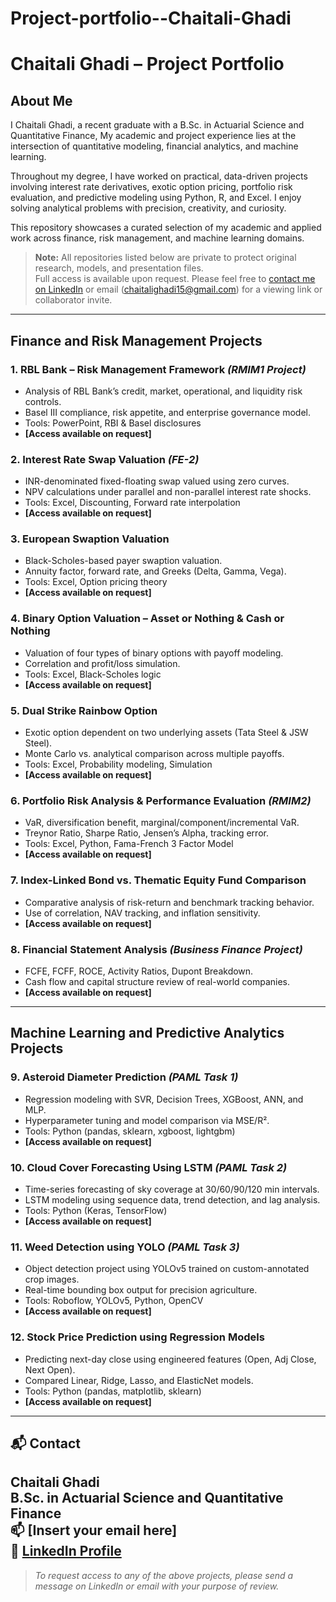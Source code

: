 # Project-portfolio--Chaitali-Ghadi
# Chaitali Ghadi – Project Portfolio

## About Me

I Chaitali Ghadi, a recent graduate with a B.Sc. in Actuarial Science and Quantitative Finance,
My academic and project experience lies at the intersection of quantitative modeling, financial analytics, and machine learning.

Throughout my degree, I have worked on practical, data-driven projects involving interest rate derivatives, exotic option pricing, portfolio risk evaluation, and predictive modeling using Python, R, and Excel. I enjoy solving analytical problems with precision, creativity, and curiosity.

This repository showcases a curated selection of my academic and applied work across finance, risk management, and machine learning domains.

> **Note:** All repositories listed below are private to protect original research, models, and presentation files.  
> Full access is available upon request. Please feel free to [contact me on LinkedIn](https://www.linkedin.com/in/chaitali-ghadi-apr15) or email (chaitalighadi15@gmail.com) for a viewing link or collaborator invite.

---

## Finance and Risk Management Projects

### 1. RBL Bank – Risk Management Framework *(RMIM1 Project)*
- Analysis of RBL Bank’s credit, market, operational, and liquidity risk controls.
- Basel III compliance, risk appetite, and enterprise governance model.
- Tools: PowerPoint, RBI & Basel disclosures
- **[Access available on request]**

### 2. Interest Rate Swap Valuation *(FE-2)*
- INR-denominated fixed-floating swap valued using zero curves.
- NPV calculations under parallel and non-parallel interest rate shocks.
- Tools: Excel, Discounting, Forward rate interpolation
- **[Access available on request]**

### 3. European Swaption Valuation
- Black-Scholes-based payer swaption valuation.
- Annuity factor, forward rate, and Greeks (Delta, Gamma, Vega).
- Tools: Excel, Option pricing theory
- **[Access available on request]**

### 4. Binary Option Valuation – Asset or Nothing & Cash or Nothing
- Valuation of four types of binary options with payoff modeling.
- Correlation and profit/loss simulation.
- Tools: Excel, Black-Scholes logic
- **[Access available on request]**

### 5. Dual Strike Rainbow Option
- Exotic option dependent on two underlying assets (Tata Steel & JSW Steel).
- Monte Carlo vs. analytical comparison across multiple payoffs.
- Tools: Excel, Probability modeling, Simulation
- **[Access available on request]**

### 6. Portfolio Risk Analysis & Performance Evaluation *(RMIM2)*
- VaR, diversification benefit, marginal/component/incremental VaR.
- Treynor Ratio, Sharpe Ratio, Jensen’s Alpha, tracking error.
- Tools: Excel, Python, Fama-French 3 Factor Model
- **[Access available on request]**

### 7. Index-Linked Bond vs. Thematic Equity Fund Comparison
- Comparative analysis of risk-return and benchmark tracking behavior.
- Use of correlation, NAV tracking, and inflation sensitivity.
- **[Access available on request]**

### 8. Financial Statement Analysis *(Business Finance Project)*
- FCFE, FCFF, ROCE, Activity Ratios, Dupont Breakdown.
- Cash flow and capital structure review of real-world companies.
- **[Access available on request]**

---

##  Machine Learning and Predictive Analytics Projects

### 9. Asteroid Diameter Prediction *(PAML Task 1)*
- Regression modeling with SVR, Decision Trees, XGBoost, ANN, and MLP.
- Hyperparameter tuning and model comparison via MSE/R².
- Tools: Python (pandas, sklearn, xgboost, lightgbm)
- **[Access available on request]**

### 10. Cloud Cover Forecasting Using LSTM *(PAML Task 2)*
- Time-series forecasting of sky coverage at 30/60/90/120 min intervals.
- LSTM modeling using sequence data, trend detection, and lag analysis.
- Tools: Python (Keras, TensorFlow)
- **[Access available on request]**

### 11. Weed Detection using YOLO *(PAML Task 3)*
- Object detection project using YOLOv5 trained on custom-annotated crop images.
- Real-time bounding box output for precision agriculture.
- Tools: Roboflow, YOLOv5, Python, OpenCV
- **[Access available on request]**

### 12. Stock Price Prediction using Regression Models
- Predicting next-day close using engineered features (Open, Adj Close, Next Open).
- Compared Linear, Ridge, Lasso, and ElasticNet models.
- Tools: Python (pandas, matplotlib, sklearn)
- **[Access available on request]**

---

## 📬 Contact

**Chaitali Ghadi**  
B.Sc. in Actuarial Science and Quantitative Finance  
📫 [Insert your email here]  
🔗 [LinkedIn Profile](www.linkedin.com/in/chaitali-ghadi-apr15)  
---

> *To request access to any of the above projects, please send a message on LinkedIn or email with your purpose of review.*
